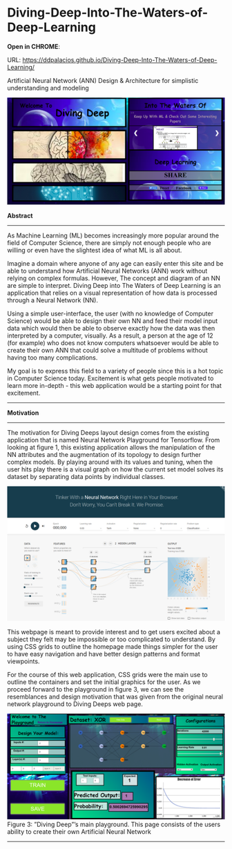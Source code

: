 # Diving-Deep-Into-The-Waters-of-Deep-Learning

**Open in CHROME**:

  URL: https://ddpalacios.github.io/Diving-Deep-Into-The-Waters-of-Deep-Learning/


Artificial Neural Network (ANN) Design &amp; Architecture for simplistic understanding and modeling

![](images/homepage.png)

**Abstract**

---

As Machine Learning (ML) becomes increasingly more popular around the field of Computer Science, there are simply not enough people who are willing or even have the slightest idea of what ML is all about. 

Imagine a domain where anyone of any age can easily enter this site and be able to understand how Artificial Neural Networks (ANN) work without relying on complex formulas. However, The concept and diagram of an NN are simple to interpret. Diving Deep into The Waters of Deep Learning is an application that relies on a visual representation of how data is processed through a Neural Network (NN).

Using a simple user-interface, the user (with no knowledge of Computer Science) would be able to design their own NN and feed their model input data which would then be able to observe exactly how the data was then interpreted by a computer, visually. As a result, a person at the age of 12 (for example) who does not know computers whatsoever would be able to create their own ANN that could solve a multitude of problems without having too many complications. 

My goal is to express this field to a variety of people since this is a hot topic in Computer Science today. Excitement is what gets people motivated to learn more in-depth - this web application would be a starting point for that excitement. 


---

**Motivation**

---
The motivation for Diving Deeps layout design comes from the existing application that is named
Neural  Network  Playground  for  Tensorflow.   From  looking  at  figure  1,  this  existing  application
allows  the  manipulation  of  the  NN  attributes  and  the  augmentation  of  its  topology  to  design
further complex models.  By playing around with its values and tuning, when the user hits play
there is a visual graph on how the current set model solves its dataset by separating data points
by individual classes. 

![](images/orig.png)

This webpage is meant to provide interest and to get users excited about a subject they felt may be impossible or too complicated to understand. By using CSS grids to outline the homepage made things simpler for the user to have easy navigation and have better design patterns and format viewpoints.

For the course of this web application, CSS grids were the main use to outline the containers and set the initial graphics for the user.  As we proceed forward to the playground in figure 3, we can see the resemblances and design motivation
that was given from the original neural network playground to Diving Deeps web page.


![](images/playground.png)
Figure 3:  ”Diving Deep”’s main playground.  This page consists of the users ability to create their
own Artificial Neural Network



---
